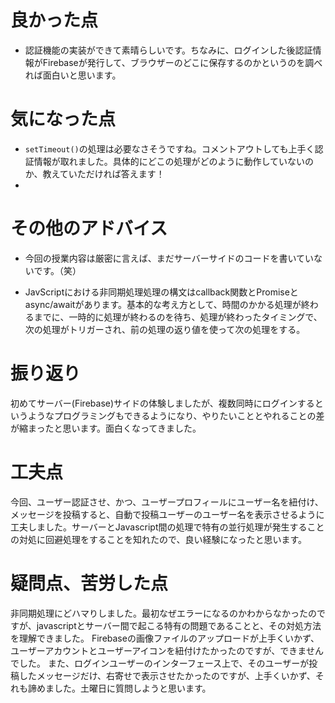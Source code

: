 # 良かった点
- 認証機能の実装ができて素晴らしいです。ちなみに、ログインした後認証情報がFirebaseが発行して、ブラウザーのどこに保存するのかというのを調べれば面白いと思います。

# 気になった点
- `setTimeout()`の処理は必要なさそうですね。コメントアウトしても上手く認証情報が取れました。具体的にどこの処理がどのように動作していないのか、教えていただければ答えます！
- 


# その他のアドバイス
- 今回の授業内容は厳密に言えば、まだサーバーサイドのコードを書いていないです。（笑）

- JavScriptにおける非同期処理処理の構文はcallback関数とPromiseとasync/awaitがあります。基本的な考え方として、時間のかかる処理が終わるまでに、一時的に処理が終わるのを待ち、処理が終わったタイミングで、次の処理がトリガーされ、前の処理の返り値を使って次の処理をする。





# 振り返り
初めてサーバー(Firebase)サイドの体験しましたが、複数同時にログインするというようなプログラミングもできるようになり、やりたいこととやれることの差が縮まったと思います。面白くなってきました。

# 工夫点
今回、ユーザー認証させ、かつ、ユーザープロフィールにユーザー名を紐付け、メッセージを投稿すると、自動で投稿ユーザーのユーザー名を表示させるように工夫しました。サーバーとJavascript間の処理で特有の並行処理が発生することの対処に回避処理をすることを知れたので、良い経験になったと思います。

# 疑問点、苦労した点
非同期処理にどハマりしました。最初なぜエラーになるのかわからなかったのですが、javascriptとサーバー間で起こる特有の問題であることと、その対処方法を理解できました。
Firebaseの画像ファイルのアップロードが上手くいかず、ユーザーアカウントとユーザーアイコンを紐付けたかったのですが、できませんでした。
また、ログインユーザーのインターフェース上で、そのユーザーが投稿したメッセージだけ、右寄せで表示させたかったのですが、上手くいかず、それも諦めました。土曜日に質問しようと思います。